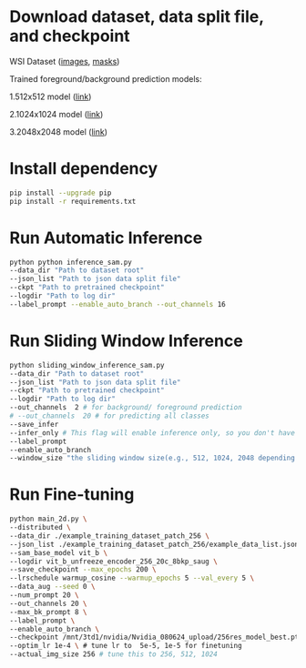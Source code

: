 # Download dataset, data split file, and checkpoint
WSI Dataset ([images](https://aced-idp.org/files/d92d360a-0fde-555c-8aa0-b86025c3d527), [masks]())

Trained foreground/background prediction models: 

1.512x512 model ([link](https://aced-idp.org/files/3647a4e3-5a48-57d7-807e-4f3b84eaa45d))

2.1024x1024 model ([link](https://aced-idp.org/files/8c2ea323-85c1-5749-ac0e-dbb2bf946ab3))

3.2048x2048 model ([link](https://aced-idp.org/files/00336cf5-80ea-5f8f-a0b2-924f3124f54d))
# Install dependency
```bash 
pip install --upgrade pip
pip install -r requirements.txt
```
# Run Automatic Inference

```bash 
python python inference_sam.py 
--data_dir "Path to dataset root"
--json_list "Path to json data split file"
--ckpt "Path to pretrained checkpoint"
--logdir "Path to log dir"
--label_prompt --enable_auto_branch --out_channels 16

```

# Run Sliding Window Inference

```bash 
python sliding_window_inference_sam.py 
--data_dir "Path to dataset root"
--json_list "Path to json data split file"
--ckpt "Path to pretrained checkpoint"
--logdir "Path to log dir"
--out_channels  2 # for background/ foreground prediction
# --out_channels  20 # for predicting all classes
--save_infer
--infer_only # This flag will enable inference only, so you don't have to provide GT.
--label_prompt 
--enable_auto_branch 
--window_size "the sliding window size(e.g., 512, 1024, 2048 depending on the checkpoint)"

```

# Run Fine-tuning

```bash 
python main_2d.py \
--distributed \
--data_dir ./example_training_dataset_patch_256 \
--json_list ./example_training_dataset_patch_256/example_data_list.json \
--sam_base_model vit_b \
--logdir vit_b_unfreeze_encoder_256_20c_8bkp_saug \
--save_checkpoint --max_epochs 200 \
--lrschedule warmup_cosine --warmup_epochs 5 --val_every 5 \
--data_aug --seed 0 \
--num_prompt 20 \
--out_channels 20 \
--max_bk_prompt 8 \
--label_prompt \
--enable_auto_branch \
--checkpoint /mnt/3td1/nvidia/Nvidia_080624_upload/256res_model_best.pt \ # path to the pretrained model
--optim_lr 1e-4 \ # tune lr to  5e-5, 1e-5 for finetuning
--actual_img_size 256 # tune this to 256, 512, 1024

```